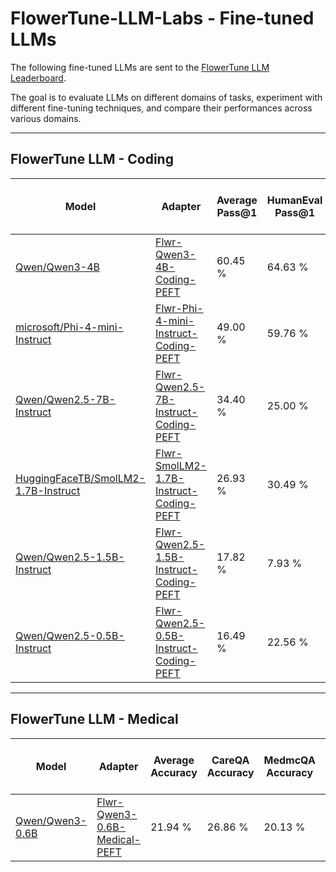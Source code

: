 # FlowerTune-LLM-Labs - Fine-tuned LLMs

The following fine-tuned LLMs are sent to the [FlowerTune LLM Leaderboard](https://flower.ai/benchmarks/llm-leaderboard/).

The goal is to evaluate LLMs on different domains of tasks, experiment with different fine-tuning techniques, and compare their performances across various domains.

---

## FlowerTune LLM - Coding

| Model                                | Adapter                                  | Average Pass@1 | HumanEval Pass@1 | MBPP Pass@1 | Multiple-CPP Pass@1 | Multiple-JS Pass@1 | Fraction-Fit | Server Rounds | Comm Budget Used (GB) | Date       |
|--------------------------------------|--------------------------------|----------------|------------------|-------------|---------------------|--------------------|--------------|---------------|-----------------------|------------|
| [Qwen/Qwen3-4B](Qwen3-4B-Coding)  | [Flwr-Qwen3-4B-Coding-PEFT](https://huggingface.co/ethicalabs/Flwr-Qwen3-4B-Coding-PEFT) | 60.45 %         | 64.63 %           | 54.8 %      | 60.87 %              | 61.49 %             | 0.2          | 20            | 5.38                 | 10/05/2025 |
| [microsoft/Phi-4-mini-Instruct](Phi-4-mini-instruct-Coding)          | [Flwr-Phi-4-mini-Instruct-Coding-PEFT](https://huggingface.co/ethicalabs/Flwr-Phi-4-mini-Instruct-Coding-PEFT)   | 49.00 %         | 59.76 %           | 46.20 %      | 37.27 %              | 52.79 %             | 0.2          | 10            | 3.66                  | 13/03/2025 |
| [Qwen/Qwen2.5-7B-Instruct](Qwen2.5-7B-Instruct-Coding)  | [Flwr-Qwen2.5-7B-Instruct-Coding-PEFT](https://huggingface.co/ethicalabs/Flwr-Qwen2.5-7B-Instruct-Coding-PEFT) | 34.40 %         | 25.00 %           | 48.00 %      | 54.04 %              | 10.56 %             | 0.2          | 10            | 2.01                 | 20/03/2025 |
| [HuggingFaceTB/SmolLM2-1.7B-Instruct](SmolLM2-1.7B-Instruct-Coding)  | [Flwr-SmolLM2-1.7B-Instruct-Coding-PEFT](https://huggingface.co/ethicalabs/Flwr-SmolLM2-1.7B-Instruct-Coding-PEFT)                | 26.93 %         | 30.49 %           | 35.00 %      | 23.60 %              | 18.63 %             | 0.4          | 100           | 17.11                 | 20/03/2025 |
| [Qwen/Qwen2.5-1.5B-Instruct](Qwen2.5-1.5B-Instruct-Coding)  | [Flwr-Qwen2.5-1.5B-Instruct-Coding-PEFT](https://huggingface.co/ethicalabs/Flwr-Qwen2.5-1.5B-Instruct-Coding-PEFT) | 17.82 %         | 7.93 %           | 23.60 %      | 26.09 %               | 13.66 %             | 0.4          | 20            | 3.68                 | 20/03/2025 |
| [Qwen/Qwen2.5-0.5B-Instruct](Qwen2.5-0.5B-Instruct-Coding)  | [Flwr-Qwen2.5-0.5B-Instruct-Coding-PEFT](https://huggingface.co/ethicalabs/Flwr-Qwen2.5-0.5B-Instruct-Coding-PEFT) | 16.49 %        | 22.56 %           | 20.40 %      | 16.15 %               | 6.83 %              | 0.6          | 30            | 3.95                 | 20/03/2025 |


---

## FlowerTune LLM - Medical

| Model                                | Adapter                                  | Average Accuracy | CareQA Accuracy | MedmcQA Accuracy | MedQA Accuracy | PubMedQA Accuracy | Fraction-Fit | Server Rounds | Comm Budget Used (GB) | Date       |
|--------------------------------------|--------------------------------|----------------|------------------|-------------|---------------------|--------------------|--------------|---------------|-----------------------|------------|
| [Qwen/Qwen3-0.6B](Qwen3-0.6B-Medical)          | [Flwr-Qwen3-0.6B-Medical-PEFT](https://huggingface.co/ethicalabs/Flwr-Qwen3-0.6B-Medical-PEFT)   | 21.94 %         | 26.86 %           | 20.13 %      | 20.35 %              | 20.40 %          | 0.2            | 50                  | 8.25         | 04/05/2025        |
